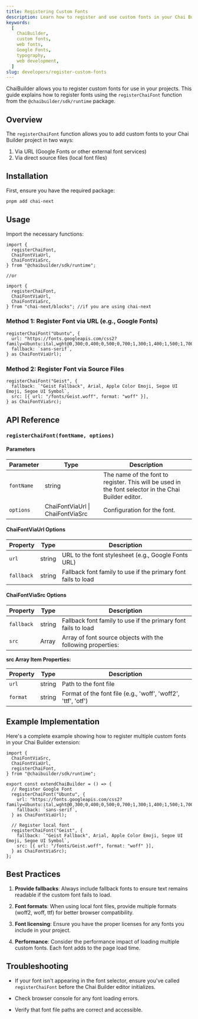 ```yaml
---
title: Registering Custom Fonts
description: Learn how to register and use custom fonts in your Chai Builder projects using the registerChaiFont function.
keywords:
  [
    ChaiBuilder,
    custom fonts,
    web fonts,
    Google Fonts,
    typography,
    web development,
  ]
slug: developers/register-custom-fonts
---
```


ChaiBuilder allows you to register custom fonts for use in your projects. This guide explains how to register fonts using the `registerChaiFont` function from the `@chaibuilder/sdk/runtime` package.

## Overview

The `registerChaiFont` function allows you to add custom fonts to your Chai Builder project in two ways:

1. Via URL (Google Fonts or other external font services)
2. Via direct source files (local font files)

## Installation

First, ensure you have the required package:

```bash
pnpm add chai-next
```

## Usage

Import the necessary functions:

```tsx
import {
  registerChaiFont,
  ChaiFontViaUrl,
  ChaiFontViaSrc,
} from "@chaibuilder/sdk/runtime";

//or

import {
  registerChaiFont,
  ChaiFontViaUrl,
  ChaiFontViaSrc,
} from "chai-next/blocks"; //if you are using chai-next
```

### Method 1: Register Font via URL (e.g., Google Fonts)

```tsx
registerChaiFont("Ubuntu", {
  url: "https://fonts.googleapis.com/css2?family=Ubuntu:ital,wght@0,300;0,400;0,500;0,700;1,300;1,400;1,500;1,700&display=swap",
  fallback: `sans-serif`,
} as ChaiFontViaUrl);
```

### Method 2: Register Font via Source Files

```tsx
registerChaiFont("Geist", {
  fallback: `"Geist Fallback", Arial, Apple Color Emoji, Segoe UI Emoji, Segoe UI Symbol`,
  src: [{ url: "/fonts/Geist.woff", format: "woff" }],
} as ChaiFontViaSrc);
```

## API Reference

### `registerChaiFont(fontName, options)`

#### Parameters

| Parameter  | Type                             | Description                                                                                          |
| ---------- | -------------------------------- | ---------------------------------------------------------------------------------------------------- |
| `fontName` | string                           | The name of the font to register. This will be used in the font selector in the Chai Builder editor. |
| `options`  | ChaiFontViaUrl \| ChaiFontViaSrc | Configuration for the font.                                                                          |

#### ChaiFontViaUrl Options

| Property   | Type   | Description                                                   |
| ---------- | ------ | ------------------------------------------------------------- |
| `url`      | string | URL to the font stylesheet (e.g., Google Fonts URL)           |
| `fallback` | string | Fallback font family to use if the primary font fails to load |

#### ChaiFontViaSrc Options

| Property   | Type   | Description                                                   |
| ---------- | ------ | ------------------------------------------------------------- |
| `fallback` | string | Fallback font family to use if the primary font fails to load |
| `src`      | Array  | Array of font source objects with the following properties:   |

**src Array Item Properties:**

| Property | Type   | Description                                                   |
| -------- | ------ | ------------------------------------------------------------- |
| `url`    | string | Path to the font file                                         |
| `format` | string | Format of the font file (e.g., 'woff', 'woff2', 'ttf', 'otf') |

## Example Implementation

Here's a complete example showing how to register multiple custom fonts in your Chai Builder extension:

```tsx
import {
  ChaiFontViaSrc,
  ChaiFontViaUrl,
  registerChaiFont,
} from "@chaibuilder/sdk/runtime";

export const extendChaiBuilder = () => {
  // Register Google Font
  registerChaiFont("Ubuntu", {
    url: "https://fonts.googleapis.com/css2?family=Ubuntu:ital,wght@0,300;0,400;0,500;0,700;1,300;1,400;1,500;1,700&display=swap",
    fallback: `sans-serif`,
  } as ChaiFontViaUrl);

  // Register local font
  registerChaiFont("Geist", {
    fallback: `"Geist Fallback", Arial, Apple Color Emoji, Segoe UI Emoji, Segoe UI Symbol`,
    src: [{ url: "/fonts/Geist.woff", format: "woff" }],
  } as ChaiFontViaSrc);
};
```

## Best Practices

1. **Provide fallbacks**: Always include fallback fonts to ensure text remains readable if the custom font fails to load.

2. **Font formats**: When using local font files, provide multiple formats (woff2, woff, ttf) for better browser compatibility.

3. **Font licensing**: Ensure you have the proper licenses for any fonts you include in your project.

4. **Performance**: Consider the performance impact of loading multiple custom fonts. Each font adds to the page load time.

## Troubleshooting

- If your font isn't appearing in the font selector, ensure you've called `registerChaiFont` before the Chai Builder editor initializes.

- Check browser console for any font loading errors.

- Verify that font file paths are correct and accessible.
